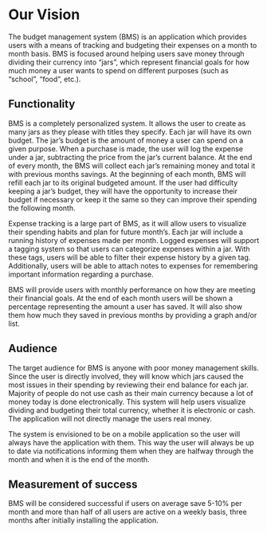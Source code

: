 # Our Vision

The budget management system (BMS) is an application which provides users with a means of tracking and budgeting their expenses on a month to month basis. BMS is focused around helping users save money through dividing their currency into “jars”, which represent financial goals for how much money a user wants to spend on different purposes (such as “school”, “food”, etc.). 

## Functionality 
BMS is a completely personalized system. It allows the user to create as many jars as they please with titles they specify. Each jar will have its own budget. The jar’s budget is the amount of money a user can spend on a given purpose. When a purchase is made, the user will log the expense under a jar, subtracting the price from the jar’s current balance. At the end of every month, the BMS will collect each jar’s remaining money and total it with previous months savings. At the beginning of each month, BMS will refill each jar to its original budgeted amount. If the user had difficulty keeping a jar’s budget, they will have the opportunity to increase their budget if necessary or keep it the same so they can improve their spending the following month.

Expense tracking is a large part of BMS, as it will allow users to visualize their spending habits and plan for future month’s. Each jar will include a running history of expenses made per month. Logged expenses will support a tagging system so that users can categorize expenses within a jar. With these tags, users will be able to filter their expense history by a given tag. Additionally, users will be able to attach notes to expenses for remembering important information regarding a purchase.

BMS will provide users with monthly performance on how they are meeting their financial goals. At the end of each month users will be shown a percentage representing the amount a user has saved. It will also show them how much they saved in previous months by providing a graph and/or list.

## Audience

The target audience for BMS is anyone with poor money management skills. Since the user is directly involved, they will know which jars caused the most issues in their spending by reviewing their end balance for each jar. Majority of people do not use cash as their main currency because a lot of money today is done electronically. This system will help users visualize dividing and budgeting their total currency, whether it is electronic or cash. The application will not directly manage the users real money.

The system is envisioned to be on a mobile application so the user will always have the application with them. This way the user will always be up to date via notifications informing them when they are halfway through the month and when it is the end of the month.

## Measurement of success

BMS will be considered successful if users on average save 5-10% per month and more than half of all users are active on a weekly basis, three months after initially installing the application. 

